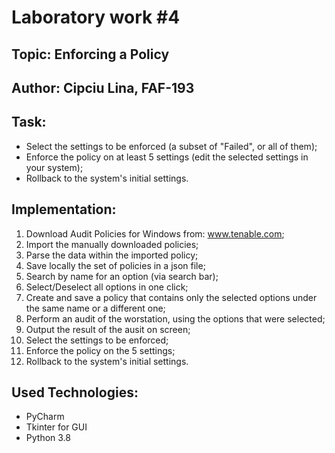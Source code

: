 # Laboratory work #4
## Topic: Enforcing a Policy
Author: Cipciu Lina, FAF-193
-----
## Task:
* Select the settings to be enforced (a subset of "Failed", or all of them);
* Enforce the policy on at least 5 settings (edit the selected settings in your system);
* Rollback to the system's initial settings.

## Implementation:
1. Download Audit Policies for Windows from: www.tenable.com;
2. Import the manually downloaded policies;
3. Parse the data within the imported policy;
4. Save locally the set of policies in a json file;
5. Search by name for an option (via search bar);
6. Select/Deselect all options in one click;
7. Create and save a policy that contains only the selected options under the same name or a different one;
8. Perform an audit of the worstation, using the options that were selected;
9. Output the result of the ausit on screen;
10. Select the settings to be enforced;
11. Enforce the policy on the 5 settings;
12. Rollback to the system's initial settings.

## Used Technologies:
* PyCharm
* Tkinter for GUI
* Python 3.8